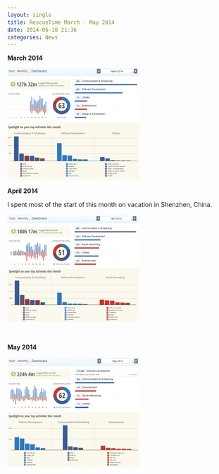 ```yaml
---
layout: single
title: RescueTime March - May 2014 
date: 2014-06-18 21:36
categories: News
---
```

<strong>March 2014</strong>

<a href="/public/uploads/2014/06/Rescuetime_March2014.png"><img class="alignnone size-medium wp-image-3971" src="/public/uploads/2014/06/Rescuetime_March2014-300x254.png" alt="Rescuetime_March2014" width="300" height="254" /></a>

<strong>April 2014 </strong>

I spent most of the start of this month on vacation in Shenzhen, China.

<a href="/public/uploads/2014/06/Rescuetime_April2014.png"><img class="alignnone size-medium wp-image-3970" src="/public/uploads/2014/06/Rescuetime_April2014-300x245.png" alt="Rescuetime_April2014" width="300" height="245" /></a>

&nbsp;

<strong>May 2014</strong>

<a href="/public/uploads/2014/06/Rescuetime_May2014.png"><img class="alignnone size-medium wp-image-3972" src="/public/uploads/2014/06/Rescuetime_May2014-300x250.png" alt="Rescuetime_May2014" width="300" height="250" /></a>
